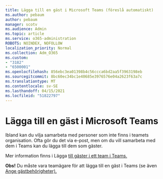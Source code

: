 ```yaml
---
title: Lägga till en gäst i Microsoft Teams (föreslå automatiskt)
ms.author: pebaum
author: pebaum
manager: scotv
ms.audience: Admin
ms.topic: article
ms.service: o365-administration
ROBOTS: NOINDEX, NOFOLLOW
localization_priority: Normal
ms.collection: Adm_O365
ms.custom:
- "3182"
- "6500001"
ms.openlocfilehash: 856ebc3ea01398b4c56ccca6bd2aa5f3963198eb
ms.sourcegitcommit: 8bc60ec34bc1e40685e3976576e04a2623f63a7c
ms.translationtype: MT
ms.contentlocale: sv-SE
ms.lasthandoff: 04/15/2021
ms.locfileid: "51822797"
---
```

# <a name="add-a-guest-to-microsoft-teams"></a>Lägga till en gäst i Microsoft Teams

Ibland kan du vilja samarbeta med personer som inte finns i teamets organisation. Ofta gör du det via e-post, men om du vill samarbeta med dem i Teams kan du lägga till dem som gäster.

Mer information finns i Lägga [till gäster i ett team i Teams.](https://support.office.com/article/add-guests-to-a-team-in-teams-fccb4fa6-f864-4508-bdde-256e7384a14f#ID0EAABAAA=Desktop)

**Obs!** Du måste vara teamägare för att lägga till en gäst i Teams (se även [Ange gästbehörigheter).](https://support.office.com/article/set-guest-permissions-for-channels-in-teams-4756c468-2746-4bfd-a582-736d55fcc169)